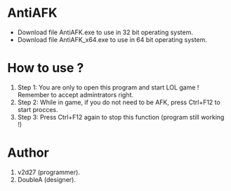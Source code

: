 # AntiAFK
- Download file AntiAFK.exe to use in 32 bit operating system.
- Download file AntiAFK_x64.exe to use in 64 bit operating system.

# How to use ?
1. Step 1: You are only to open this program and start LOL game ! Remember to accept admintrators right.
2. Step 2: While in game, if you do not need to be AFK, press Ctrl+F12 to start procces.
3. Step 3: Press Ctrl+F12 again to stop this function (program still working !)


# Author
1. v2d27 (programmer).
2. DoubleA (designer).
